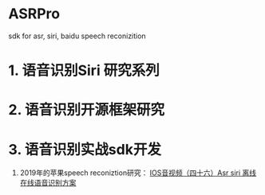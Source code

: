 # ASRPro
sdk for asr, siri,  baidu speech reconizition


# 1. 语音识别Siri 研究系列

# 2. 语音识别开源框架研究

# 3. 语音识别实战sdk开发

1. 2019年的苹果speech reconiztion研究： [IOS音视频（四十六）Asr siri 离线在线语音识别方案](https://juejin.im/post/5e89a8d451882573b86f896e)
